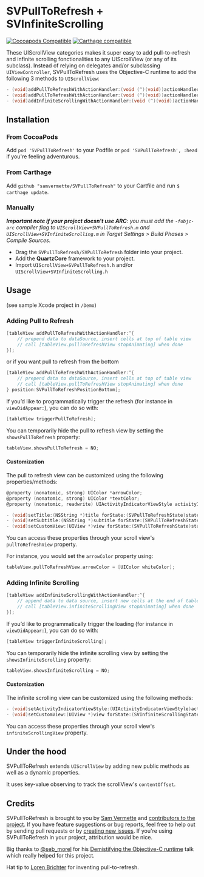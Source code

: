 # SVPullToRefresh + SVInfiniteScrolling

[![Cocoapods Compatible](https://img.shields.io/cocoapods/v/SVPullToRefresh.svg)](https://cocoapods.org/pods/SVPullToRefresh)
[![Carthage compatible](https://img.shields.io/badge/Carthage-compatible-4BC51D.svg?style=flat)](https://github.com/Carthage/Carthage)

These UIScrollView categories makes it super easy to add pull-to-refresh and infinite scrolling fonctionalities to any UIScrollView (or any of its subclass). Instead of relying on delegates and/or subclassing `UIViewController`, SVPullToRefresh uses the Objective-C runtime to add the following 3 methods to `UIScrollView`:

```objective-c
- (void)addPullToRefreshWithActionHandler:(void (^)(void))actionHandler;
- (void)addPullToRefreshWithActionHandler:(void (^)(void))actionHandler position:(SVPullToRefreshPosition)position;
- (void)addInfiniteScrollingWithActionHandler:(void (^)(void))actionHandler;
```

## Installation

### From CocoaPods

Add `pod 'SVPullToRefresh'` to your Podfile or `pod 'SVPullToRefresh', :head` if you're feeling adventurous.

### From Carthage

Add `github "samvermette/SVPullToRefresh"` to your Cartfile and run `$ carthage update`.

### Manually

_**Important note if your project doesn't use ARC**: you must add the `-fobjc-arc` compiler flag to `UIScrollView+SVPullToRefresh.m` and `UIScrollView+SVInfiniteScrolling.m` in Target Settings > Build Phases > Compile Sources._

* Drag the `SVPullToRefresh/SVPullToRefresh` folder into your project.
* Add the **QuartzCore** framework to your project.
* Import `UIScrollView+SVPullToRefresh.h` and/or `UIScrollView+SVInfiniteScrolling.h`

## Usage

(see sample Xcode project in `/Demo`)

### Adding Pull to Refresh

```objective-c
[tableView addPullToRefreshWithActionHandler:^{
    // prepend data to dataSource, insert cells at top of table view
    // call [tableView.pullToRefreshView stopAnimating] when done
}];
```
or if you want pull to refresh from the bottom

```objective-c
[tableView addPullToRefreshWithActionHandler:^{
    // prepend data to dataSource, insert cells at top of table view
    // call [tableView.pullToRefreshView stopAnimating] when done
} position:SVPullToRefreshPositionBottom];
```

If you’d like to programmatically trigger the refresh (for instance in `viewDidAppear:`), you can do so with:

```objective-c
[tableView triggerPullToRefresh];
```

You can temporarily hide the pull to refresh view by setting the `showsPullToRefresh` property:

```objective-c
tableView.showsPullToRefresh = NO;
```

#### Customization

The pull to refresh view can be customized using the following properties/methods:

```objective-c
@property (nonatomic, strong) UIColor *arrowColor;
@property (nonatomic, strong) UIColor *textColor;
@property (nonatomic, readwrite) UIActivityIndicatorViewStyle activityIndicatorViewStyle;

- (void)setTitle:(NSString *)title forState:(SVPullToRefreshState)state;
- (void)setSubtitle:(NSString *)subtitle forState:(SVPullToRefreshState)state;
- (void)setCustomView:(UIView *)view forState:(SVPullToRefreshState)state;
```

You can access these properties through your scroll view's `pullToRefreshView` property.

For instance, you would set the `arrowColor` property using:

```objective-c
tableView.pullToRefreshView.arrowColor = [UIColor whiteColor];
```

### Adding Infinite Scrolling

```objective-c
[tableView addInfiniteScrollingWithActionHandler:^{
    // append data to data source, insert new cells at the end of table view
    // call [tableView.infiniteScrollingView stopAnimating] when done
}];
```

If you’d like to programmatically trigger the loading (for instance in `viewDidAppear:`), you can do so with:

```objective-c
[tableView triggerInfiniteScrolling];
```

You can temporarily hide the infinite scrolling view by setting the `showsInfiniteScrolling` property:

```objective-c
tableView.showsInfiniteScrolling = NO;
```

#### Customization

The infinite scrolling view can be customized using the following methods:

```objective-c
- (void)setActivityIndicatorViewStyle:(UIActivityIndicatorViewStyle)activityIndicatorViewStyle;
- (void)setCustomView:(UIView *)view forState:(SVInfiniteScrollingState)state;
```

You can access these properties through your scroll view's `infiniteScrollingView` property. 

## Under the hood

SVPullToRefresh extends `UIScrollView` by adding new public methods as well as a dynamic properties. 

It uses key-value observing to track the scrollView's `contentOffset`.

## Credits

SVPullToRefresh is brought to you by [Sam Vermette](http://samvermette.com) and [contributors to the project](https://github.com/samvermette/SVPullToRefresh/contributors). If you have feature suggestions or bug reports, feel free to help out by sending pull requests or by [creating new issues](https://github.com/samvermette/SVPullToRefresh/issues/new). If you're using SVPullToRefresh in your project, attribution would be nice. 

Big thanks to [@seb_morel](http://twitter.com/seb_morel) for his [Demistifying the Objective-C runtime](http://cocoaheadsmtl.s3.amazonaws.com/demistifying-runtime.pdf) talk which really helped for this project. 

Hat tip to [Loren Brichter](http://twitter.com/lorenb) for inventing pull-to-refresh.